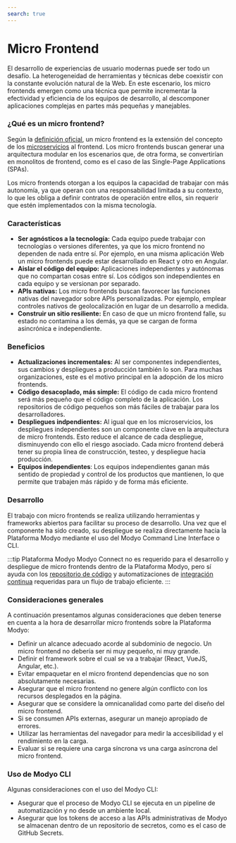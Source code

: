 ```yaml
---
search: true
---
```


# Micro Frontend

El desarrollo de experiencias de usuario modernas puede ser todo un desafío. La heterogeneidad de herramientas y técnicas debe coexistir con la constante evolución natural de la Web. En este escenario, los micro frontends emergen como una técnica que permite incrementar la efectividad y eficiencia de los equipos de desarrollo, al descomponer aplicaciones complejas en partes más pequeñas y manejables.

### ¿Qué es un micro frontend?

Según la [definición oficial](https://micro-frontends.org), un micro frontend es la extensión del concepto de los [microservicios](microservice.md) al frontend. Los micro frontends buscan generar una arquitectura modular en los escenarios que, de otra forma, se convertirían en monolitos de frontend, como es el caso de las Single-Page Applications (SPAs).

Los micro frontends otorgan a los equipos la capacidad de trabajar con más autonomía, ya que operan con una responsabilidad limitada a su contexto, lo que les obliga a definir contratos de operación entre ellos, sin requerir que estén implementados con la misma tecnología.

### Características

- **Ser agnósticos a la tecnología:** Cada equipo puede trabajar con tecnologías o versiones diferentes, ya que los micro frontend no dependen de nada entre sí. Por ejemplo, en una misma aplicación Web un micro frontends puede estar desarrollado en React y otro en Angular.
- **Aislar el código del equipo:** Aplicaciones independientes y autónomas que no compartan cosas entre sí. Los códigos son independientes en cada equipo y se versionan por separado.
- **APIs nativas:** Los micro frontends buscan favorecer las funciones nativas del navegador sobre APIs personalizadas. Por ejemplo, emplear controles nativos de geolocalización en lugar de un desarrollo a medida.
- **Construir un sitio resiliente:** En caso de que un micro frontend falle, su estado no contamina a los demás, ya que se cargan de forma asincrónica e independiente.

### Beneficios

- **Actualizaciones incrementales:** Al ser componentes independientes, sus cambios y despliegues a producción también lo son. Para muchas organizaciones, este es el motivo principal en la adopción de los micro frontends.
- **Código desacoplado, más simple:** El código de cada micro frontend será más pequeño que el código completo de la aplicación. Los repositorios de código pequeños son más fáciles de trabajar para los desarrolladores.
- **Despliegues indpendientes:** Al igual que en los microservicios, los despliegues independientes son un componente clave en la arquitectura de micro frontends. Esto reduce el alcance de cada despliegue, disminuyendo con ello el riesgo asociado. Cada micro frontend deberá tener su propia línea de construcción, testeo, y despliegue hacia producción.
- **Equipos independientes**: Los equipos independientes ganan más sentido de propiedad y control de los productos que mantienen, lo que permite que trabajen más rápido y de forma más eficiente.

### Desarrollo

El trabajo con micro frontends se realiza utilizando herramientas y frameworks abiertos para facilitar su proceso de desarrollo. Una vez que el componente ha sido creado, su despliegue se realiza directamente hacia la Plataforma Modyo mediante el uso del Modyo Command Line Interface o CLI.

:::tip Plataforma Modyo
Modyo Connect no es requerido para el desarrollo y despliegue de micro frontends dentro de la Plataforma Modyo, pero sí ayuda con los [repositorio de código](/es/connect/components/development.md#repositorio-de-codigo) y automatizaciones de [integración continua](/es/connect/components/development.md#integracion-continua) requeridas para un flujo de trabajo eficiente.
:::

### Consideraciones generales

A continuación presentamos algunas consideraciones que deben tenerse en cuenta a la hora de desarrollar micro frontends sobre la Plataforma Modyo:

- Definir un alcance adecuado acorde al subdominio de negocio. Un micro frontend no debería ser ni muy pequeño, ni muy
  grande.
- Definir el framework sobre el cual se va a trabajar (React, VueJS, Angular, etc.).
- Evitar empaquetar en el micro frontend dependencias que no son absolutamente necesarias.
- Asegurar que el micro frontend no genere algún conflicto con los recursos desplegados en la página.
- Asegurar que se considere la omnicanalidad como parte del diseño del micro frontend.
- Si se consumen APIs externas, asegurar un manejo apropiado de errores.
- Utilizar las herramientas del navegador para medir la accesibilidad y el rendimiento en la carga.
- Evaluar si se requiere una carga síncrona vs una carga asíncrona del micro frontend.

### Uso de Modyo CLI

Algunas consideraciones con el uso del Modyo CLI:

- Asegurar que el proceso de Modyo CLI se ejecuta en un pipeline de automatización y no desde un ambiente local.
- Asegurar que los tokens de acceso a las APIs administrativas de Modyo se almacenan dentro de un repositorio de secretos, como es el caso de GitHub Secrets.

